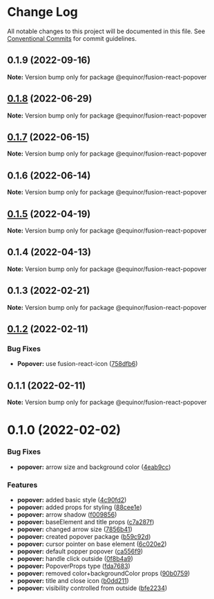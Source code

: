 # Change Log

All notable changes to this project will be documented in this file.
See [Conventional Commits](https://conventionalcommits.org) for commit guidelines.

## 0.1.9 (2022-09-16)

**Note:** Version bump only for package @equinor/fusion-react-popover





## [0.1.8](https://github.com/equinor/fusion-react-components/compare/@equinor/fusion-react-popover@0.1.7...@equinor/fusion-react-popover@0.1.8) (2022-06-29)

**Note:** Version bump only for package @equinor/fusion-react-popover





## [0.1.7](https://github.com/equinor/fusion-react-components/compare/@equinor/fusion-react-popover@0.1.6...@equinor/fusion-react-popover@0.1.7) (2022-06-15)

**Note:** Version bump only for package @equinor/fusion-react-popover





## 0.1.6 (2022-06-14)

**Note:** Version bump only for package @equinor/fusion-react-popover





## [0.1.5](https://github.com/equinor/fusion-react-components/compare/@equinor/fusion-react-popover@0.1.4...@equinor/fusion-react-popover@0.1.5) (2022-04-19)

**Note:** Version bump only for package @equinor/fusion-react-popover





## 0.1.4 (2022-04-13)

**Note:** Version bump only for package @equinor/fusion-react-popover





## 0.1.3 (2022-02-21)

**Note:** Version bump only for package @equinor/fusion-react-popover





## [0.1.2](https://github.com/equinor/fusion-react-components/compare/@equinor/fusion-react-popover@0.1.1...@equinor/fusion-react-popover@0.1.2) (2022-02-11)


### Bug Fixes

* **Popover:** use fusion-react-icon ([758dfb6](https://github.com/equinor/fusion-react-components/commit/758dfb6034b84904c3f9d987676715f949044d8a))





## 0.1.1 (2022-02-11)

**Note:** Version bump only for package @equinor/fusion-react-popover





# 0.1.0 (2022-02-02)


### Bug Fixes

* **popover:** arrow size and background color ([4eab9cc](https://github.com/equinor/fusion-react-components/commit/4eab9cc5e430d6248aa4f5651c808d89b7dc759a))


### Features

* **popover:** added basic style ([4c90fd2](https://github.com/equinor/fusion-react-components/commit/4c90fd25dd736c02d65417434e08143b4c2c486c))
* **popover:** added props for styling ([88cee1e](https://github.com/equinor/fusion-react-components/commit/88cee1e89156e09b1220c88ebe7d6cca06979bc7))
* **popover:** arrow shadow ([f009856](https://github.com/equinor/fusion-react-components/commit/f0098566a7db8c45133ff0960db6f9fcf3290c33))
* **popover:** baseElement and title props ([c7a287f](https://github.com/equinor/fusion-react-components/commit/c7a287f44e008b50a09b5bb11c9ea537c1fd280c))
* **popover:** changed arrow size ([7856b41](https://github.com/equinor/fusion-react-components/commit/7856b4196fcb5dbed5e1e3104b7feab3cecf6d97))
* **popover:** created popover package ([b59c92d](https://github.com/equinor/fusion-react-components/commit/b59c92d20c0d7f5dd7c4bcfcb95025b8a96d3cf6))
* **popover:** cursor pointer on base element ([6c020e2](https://github.com/equinor/fusion-react-components/commit/6c020e22b2974a9936982851dca3d0fb59384d07))
* **popover:** default popper popover ([ca556f9](https://github.com/equinor/fusion-react-components/commit/ca556f9fd419024052371dd02a8dff6df8ebe073))
* **popover:** handle click outside ([0f8b4a9](https://github.com/equinor/fusion-react-components/commit/0f8b4a98fe7c055eb636580917d56131f97ae1c9))
* **popover:** PopoverProps type ([fda7683](https://github.com/equinor/fusion-react-components/commit/fda76830fbce6d5a86a5eca7d5fd0f0e66bdafb6))
* **popover:** removed color+backgroundColor props ([90b0759](https://github.com/equinor/fusion-react-components/commit/90b0759f2eb0ae5d654afaeff8c02e11d978a34a))
* **popover:** title and close icon ([b0dd211](https://github.com/equinor/fusion-react-components/commit/b0dd21113611b1c6bd8b4f72fb90cccab416f812))
* **popover:** visibility controlled from outside ([bfe2234](https://github.com/equinor/fusion-react-components/commit/bfe223433f3e6b82e95c8e1518ff57e87389212b))

